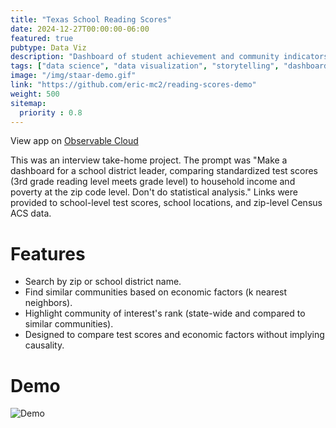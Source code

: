 ```yaml
---
title: "Texas School Reading Scores"
date: 2024-12-27T00:00:00-06:00
featured: true
pubtype: Data Viz
description: "Dashboard of student achievement and community indicators"
tags: ["data science", "data visualization", "storytelling", "dashboard", "Observable Framework", "javascript"]
image: "/img/staar-demo.gif"
link: "https://github.com/eric-mc2/reading-scores-demo"
weight: 500
sitemap:
  priority : 0.8
---
```


View app on [Observable Cloud](https://reading-scores-demo.observablehq.cloud/3rd-grade-reading-scores/)

This was an interview take-home project. The prompt was "Make a dashboard for a 
school district leader, comparing standardized test scores 
(3rd grade reading level meets grade level) to household income and poverty
at the zip code level. Don't do statistical analysis." Links were provided to
school-level test scores, school locations, and zip-level Census ACS data.

# Features

* Search by zip or school district name.
* Find similar communities based on economic factors (k nearest neighbors).
* Highlight community of interest's rank (state-wide and compared to similar communities).
* Designed to compare test scores and economic factors without implying causality.

# Demo

![Demo](/img/staar-demo.gif)

